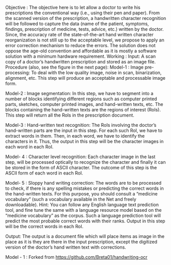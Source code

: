 Objective :
The objective here is to let allow a doctor to write his prescriptions the conventional way (i.e., using their pen and paper). From the scanned version of the prescription, a handwritten character recognition will be followed to capture the data (name of the patient, symptoms, findings, prescription of medicine, tests, advice, etc.) written by the doctor. Since,   the accuracy rate of the state-of-the-art hand written character reorganization is not still up to the acceptable level, we propose to apply an error correction mechanism to reduce the errors. The solution does not oppose the age-old convention and affordable as it is mostly a software solution with a minimum hardware requirement.
Working :
Input: A scan copy of a doctor’s handwritten prescription and stored as an image file.
Procedure (also, see the figure in the next page):
Model-1 : Image pre-processing: To deal with the low quality image, noise in scan, binarization, alignment, etc. This step will produce an acceptable and processable image form.

Model-2 : Image segmentation: In this step, we have to segment into a number of blocks identifying different regions such as computer printed parts, sketches, computer printed images, and hand-written texts, etc.  The blocks containing the hand-written texts are the regions of interest (RoIs). This step will return all the RoIs in the prescription document.  

Model-3 : Hand-written text recognition: The RoIs involving the doctor’s hand-written parts are the input in this step. For each such RoI, we have to extract words in them. Then, in each word, we have to identify the characters in it.  Thus, the output in this step will be the character images in each word in each RoI.

Model- 4 :  Character level recognition: Each character image in the last step, will be processed optically to recognize the character and finally it can be stored in the form of ASCII character. The outcome of this step is the ASCII form of each word in each RoI.

Model- 5 : Sloppy hand writing correction: The words are to be processed to check, if there is any spelling mistakes or predicting the correct words in the hand-written texts.  For this purpose, you should consult a “medicine vocabulary” (such a vocabulary available in the Net and freely downloadable).  Hint: You can follow any English language text prediction tool, and fine tune the same with a language resource model based on the “medicine vocabulary” as the corpus. Such a language prediction tool will predict the most probable correct words with their ranks. Output in this step will be the correct words in each RoI.

Output: The output is a document file which will place items as image in the place as it is they are there in the input prescription, except the digitized version of the doctor’s hand written text with corrections.



Model - 1 : Forked from https://github.com/Breta01/handwriting-ocr
